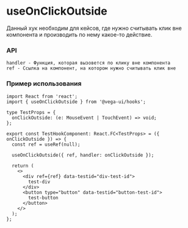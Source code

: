 # useOnClickOutside

Данный хук необходим для кейсов, где нужно считывать клик вне компонента и производить по нему какое-то действие.

### API

```
handler - Функция, которая вызовется по клику вне компонента
ref - Ссылка на компонент, на котором нужно считывать клик вне
```

### Пример использования

```
import React from 'react';
import { useOnClickOutside } from '@vega-ui/hooks';

type TestProps = {
  onClickOutside: (e: MouseEvent | TouchEvent) => void;
};

export const TestHookComponent: React.FC<TestProps> = ({ onClickOutside }) => {
  const ref = useRef(null);

  useOnClickOutside({ ref, handler: onClickOutside });

  return (
    <>
      <div ref={ref} data-testid="div-test-id">
        test-div
      </div>
      <button type="button" data-testid="button-test-id">
        test-button
      </button>
    </>
  );
};
```
